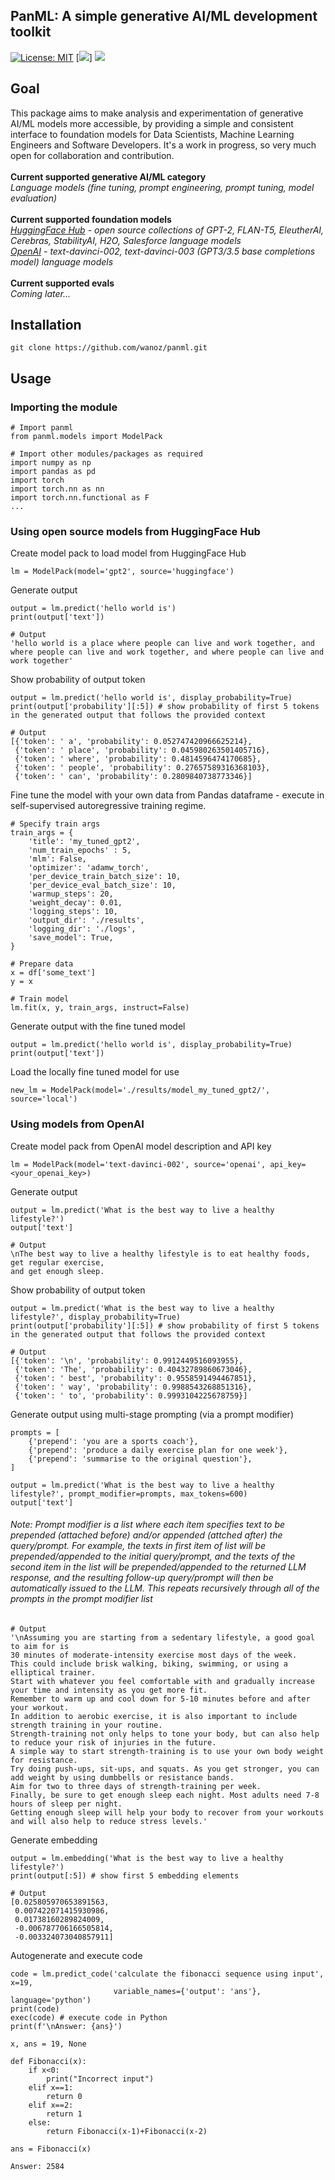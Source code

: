 ## PanML: A simple generative AI/ML development toolkit

[![License: MIT](https://img.shields.io/badge/License-MIT-yellow.svg)](https://opensource.org/licenses/MIT)
[![](https://4.vercel.app/github/language/:owner/:repo)]
[![](https://dcbadge.vercel.app/api/server/6adMQxSpJS?compact=true&style=flat)](https://discord.gg/QpquRMDq)

## Goal
This package aims to make analysis and experimentation of generative AI/ML models more accessible, by providing a simple and consistent interface to foundation models for Data Scientists, Machine Learning Engineers and Software Developers. It's a work in progress, so very much open for collaboration and contribution. 
<br><br>
**Current supported generative AI/ML category** <br>
*Language models (fine tuning, prompt engineering, prompt tuning, model evaluation)*
<br><br>
**Current supported foundation models** <br>
*[HuggingFace Hub](https://huggingface.co) - open source collections of GPT-2, FLAN-T5, EleutherAI, Cerebras, StabilityAI, H2O, Salesforce language models* <br>
*[OpenAI](https://openai.com) - text-davinci-002, text-davinci-003 (GPT3/3.5 base completions model) language models*
<br><br>
**Current supported evals** <br>
*Coming later...*
<br>

## Installation
```
git clone https://github.com/wanoz/panml.git
```

## Usage
### Importing the module
```
# Import panml
from panml.models import ModelPack

# Import other modules/packages as required
import numpy as np
import pandas as pd
import torch
import torch.nn as nn
import torch.nn.functional as F
...
```

### Using open source models from HuggingFace Hub
Create model pack to load model from HuggingFace Hub
```
lm = ModelPack(model='gpt2', source='huggingface')
```

Generate output
```
output = lm.predict('hello world is')
print(output['text'])
```
```
# Output
'hello world is a place where people can live and work together, and where people can live and work together, and where people can live and work together'
```

Show probability of output token
```
output = lm.predict('hello world is', display_probability=True)
print(output['probability'][:5]) # show probability of first 5 tokens in the generated output that follows the provided context
```
```
# Output
[{'token': ' a', 'probability': 0.052747420966625214},
 {'token': ' place', 'probability': 0.045980263501405716},
 {'token': ' where', 'probability': 0.4814596474170685},
 {'token': ' people', 'probability': 0.27657589316368103},
 {'token': ' can', 'probability': 0.2809840738773346}]
```
 
Fine tune the model with your own data from Pandas dataframe - execute in self-supervised autoregressive training regime.
```
# Specify train args
train_args = {
    'title': 'my_tuned_gpt2',
    'num_train_epochs' : 5,
    'mlm': False,
    'optimizer': 'adamw_torch',
    'per_device_train_batch_size': 10,
    'per_device_eval_batch_size': 10,
    'warmup_steps': 20,
    'weight_decay': 0.01,
    'logging_steps': 10,
    'output_dir': './results',
    'logging_dir': './logs',
    'save_model': True,
}

# Prepare data
x = df['some_text']
y = x

# Train model
lm.fit(x, y, train_args, instruct=False)
```

Generate output with the fine tuned model
```
output = lm.predict('hello world is', display_probability=True)
print(output['text'])
```

Load the locally fine tuned model for use
```
new_lm = ModelPack(model='./results/model_my_tuned_gpt2/', source='local')
```

### Using models from OpenAI
Create model pack from OpenAI model description and API key
```
lm = ModelPack(model='text-davinci-002', source='openai', api_key=<your_openai_key>)
```

Generate output
```
output = lm.predict('What is the best way to live a healthy lifestyle?')
output['text']
```
```
# Output
\nThe best way to live a healthy lifestyle is to eat healthy foods, get regular exercise, 
and get enough sleep.
```

Show probability of output token
```
output = lm.predict('What is the best way to live a healthy lifestyle?', display_probability=True)
print(output['probability'][:5]) # show probability of first 5 tokens in the generated output that follows the provided context
```
```
# Output
[{'token': '\n', 'probability': 0.9912449516093955},
 {'token': 'The', 'probability': 0.40432789860673046},
 {'token': ' best', 'probability': 0.9558591494467851},
 {'token': ' way', 'probability': 0.9988543268851316},
 {'token': ' to', 'probability': 0.9993104225678759}]
```

Generate output using multi-stage prompting (via a prompt modifier) <br>
```
prompts = [
    {'prepend': 'you are a sports coach'},
    {'prepend': 'produce a daily exercise plan for one week'},
    {'prepend': 'summarise to the original question'},
]

output = lm.predict('What is the best way to live a healthy lifestyle?', prompt_modifier=prompts, max_tokens=600)
output['text']
```
###### *Note: Prompt modifier is a list where each item specifies text to be prepended (attached before) and/or appended (attched after) the query/prompt. For example, the texts in first item of list will be prepended/appended to the initial query/prompt, and the texts of the second item in the list will be prepended/appended to the returned LLM response, and the resulting follow-up query/prompt will then be automatically issued to the LLM. This repeats recursively through all of the prompts in the prompt modifier list*

```
# Output
'\nAssuming you are starting from a sedentary lifestyle, a good goal to aim for is 
30 minutes of moderate-intensity exercise most days of the week. 
This could include brisk walking, biking, swimming, or using a elliptical trainer. 
Start with whatever you feel comfortable with and gradually increase your time and intensity as you get more fit. 
Remember to warm up and cool down for 5-10 minutes before and after your workout. 
In addition to aerobic exercise, it is also important to include strength training in your routine. 
Strength-training not only helps to tone your body, but can also help to reduce your risk of injuries in the future. 
A simple way to start strength-training is to use your own body weight for resistance. 
Try doing push-ups, sit-ups, and squats. As you get stronger, you can add weight by using dumbbells or resistance bands. 
Aim for two to three days of strength-training per week. 
Finally, be sure to get enough sleep each night. Most adults need 7-8 hours of sleep per night. 
Getting enough sleep will help your body to recover from your workouts and will also help to reduce stress levels.'
```

Generate embedding
```
output = lm.embedding('What is the best way to live a healthy lifestyle?')
print(output[:5]) # show first 5 embedding elements
```
```
# Output
[0.025805970653891563,
 0.007422071415930986,
 0.01738160289824009,
 -0.006787706166505814,
 -0.003324073040857911]
```

Autogenerate and execute code
```
code = lm.predict_code('calculate the fibonacci sequence using input', x=19, 
                       variable_names={'output': 'ans'}, language='python')
print(code)
exec(code) # execute code in Python
print(f'\nAnswer: {ans}')
```
```
x, ans = 19, None

def Fibonacci(x): 
    if x<0: 
        print("Incorrect input") 
    elif x==1: 
        return 0
    elif x==2: 
        return 1
    else: 
        return Fibonacci(x-1)+Fibonacci(x-2) 

ans = Fibonacci(x)

Answer: 2584
```

